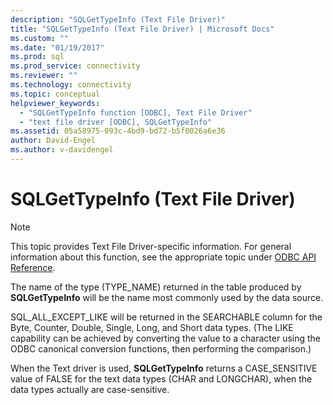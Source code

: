 ```yaml
---
description: "SQLGetTypeInfo (Text File Driver)"
title: "SQLGetTypeInfo (Text File Driver) | Microsoft Docs"
ms.custom: ""
ms.date: "01/19/2017"
ms.prod: sql
ms.prod_service: connectivity
ms.reviewer: ""
ms.technology: connectivity
ms.topic: conceptual
helpviewer_keywords: 
  - "SQLGetTypeInfo function [ODBC], Text File Driver"
  - "text file driver [ODBC], SQLGetTypeInfo"
ms.assetid: 05a58975-093c-4bd9-bd72-b5f0026a6e36
author: David-Engel
ms.author: v-davidengel
---
```

# SQLGetTypeInfo (Text File Driver)
> [!NOTE]  
>  This topic provides Text File Driver-specific information. For general information about this function, see the appropriate topic under [ODBC API Reference](../../odbc/reference/syntax/odbc-api-reference.md).  
  
 The name of the type (TYPE_NAME) returned in the table produced by **SQLGetTypeInfo** will be the name most commonly used by the data source.  
  
 SQL_ALL_EXCEPT_LIKE will be returned in the SEARCHABLE column for the Byte, Counter, Double, Single, Long, and Short data types. (The LIKE capability can be achieved by converting the value to a character using the ODBC canonical conversion functions, then performing the comparison.)  
  
 When the Text driver is used, **SQLGetTypeInfo** returns a CASE_SENSITIVE value of FALSE for the text data types (CHAR and LONGCHAR), when the data types actually are case-sensitive.
